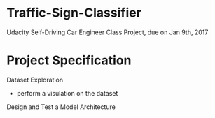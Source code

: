 # Traffic-Sign-Classifier
Udacity Self-Driving Car Engineer Class Project, due on Jan 9th, 2017

# Project Specification
Dataset Exploration
* perform a visulation on the dataset

Design and Test a Model Architecture

